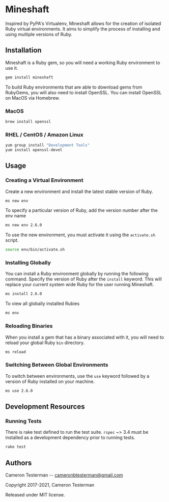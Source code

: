 # Mineshaft
Inspired by PyPA's Virtualenv, Mineshaft allows for the creation of isolated Ruby virtual environments. It aims to simplify the process of installing and using multiple versions of Ruby.

## Installation

Mineshaft is a Ruby gem, so you will need a working Ruby environment to use it.

```bash
gem install mineshaft
```

To build Ruby environments that are able to download gems from RubyGems, you will also need to install OpenSSL. You can install OpenSSL on MacOS via Homebrew.

### MacOS
```bash
brew install openssl
```

### RHEL / CentOS / Amazon Linux
```bash
yum group install "Development Tools"
yum install openssl-devel
```

## Usage

### Creating a Virtual Environment

Create a new environment and install the latest stable version of Ruby.

```bash
ms new env
```

To specify a particular version of Ruby, add the version number after the env name

```bash
ms new env 2.6.0
```

To use the new environment, you must activate it using the `activate.sh` script.

```bash
source env/bin/activate.sh
```

### Installing Globally

You can install a Ruby environment globally by running the following command. Specify the version of Ruby after the `install` keyword. This will replace your current system wide Ruby for the user running Mineshaft.

```bash
ms install 2.6.0
```

To view all globally installed Rubies

```bash
ms env
```

### Reloading Binaries

When you install a gem that has a binary associated with it, you will need to reload your global Ruby `bin` directory.

```bash
ms reload
```

### Switching Between Global Environments

To switch between environments, use the `use` keyword followed by a version of Ruby installed on your machine.

```bash
ms use 2.6.0
```

## Development Resources

### Running Tests

There is rake test defined to run the test suite. `rspec` ~> 3.4 must be installed as a development dependency prior to running tests. 

```bash
rake test
```

## Authors

Cameron Testerman   --  cameronbtesterman@gmail.com

Copyright 2017-2021, Cameron Testerman

Released under MIT license.  
